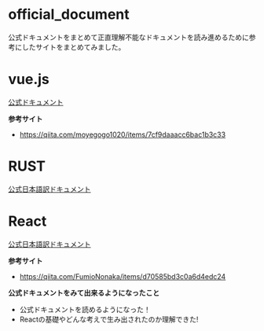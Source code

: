 # official_document
公式ドキュメントをまとめて正直理解不能なドキュメントを読み進めるために参考にしたサイトをまとめてみました。
# vue.js
[公式ドキュメント](https://ja.vuejs.org/)  

**参考サイト** 

- https://qiita.com/moyegogo1020/items/7cf9daaacc6bac1b3c33



# RUST
[公式日本語訳ドキュメント](https://doc.rust-jp.rs/the-rust-programming-language-ja/1.6/book/)


# React

[公式日本語訳ドキュメント](https://ja.react.dev/learn)

**参考サイト**
- https://qiita.com/FumioNonaka/items/d70585bd3c0a6d4edc24

**公式ドキュメントをみて出来るようになったこと**
- 公式ドキュメントを読めるようになった！
- Reactの基礎やどんな考えで生み出されたのか理解できた!
